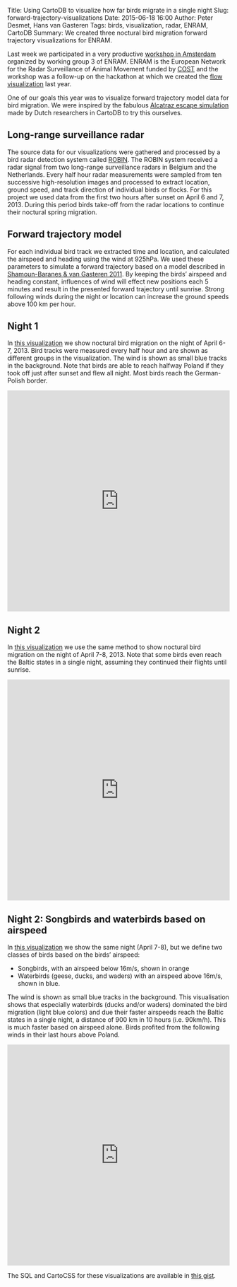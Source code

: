 Title: Using CartoDB to visualize how far birds migrate in a single night
Slug: forward-trajectory-visualizations
Date: 2015-06-18 16:00
Author: Peter Desmet, Hans van Gasteren
Tags: birds, visualization, radar, ENRAM, CartoDB
Summary: We created three noctural bird migration forward trajectory visualizations for ENRAM.

Last week we participated in a very productive [workshop in Amsterdam](http://www.enram.eu/activities/visualisations-from-show-cases-to-production) organized by working group 3 of ENRAM. ENRAM is the European Network for the Radar Surveillance of Animal Movement funded by [COST](http://cost.eu/) and the workshop was a follow-up on the hackathon at which we created the [flow visualization]({filename}bird-migration-flow-visualization.md) last year.

One of our goals this year was to visualize forward trajectory model data for bird migration. We were inspired by the fabulous [Alcatraz escape simulation](http://rolfhut.nl/alcatrazenglish/) made by Dutch researchers in CartoDB to try this ourselves.

## Long-range surveillance radar

The source data for our visualizations were gathered and processed by a bird radar detection system called [ROBIN](http://www.robinradar.com). The ROBIN system received a radar signal from two long-range surveillance radars in Belgium and the Netherlands. Every half hour radar measurements were sampled from ten successive high-resolution images and processed to extract location, ground speed, and track direction of individual birds or flocks. For this project we used data from the first two hours after sunset on April 6 and 7, 2013. During this period birds take-off from the radar locations to continue their noctural spring migration. 

## Forward trajectory model

For each individual bird track we extracted time and location, and calculated the airspeed and heading using the wind at 925hPa. We used these parameters to simulate a forward trajectory based on a model described in [Shamoun-Baranes & van Gasteren 2011](http://doi.org/10.1016/j.anbehav.2011.01.003). By keeping the birds’ airspeed and heading constant, influences of wind will effect new positions each 5 minutes and result in the presented forward trajectory until sunrise. Strong following winds during the night or location can increase the ground speeds above 100 km per hour.

## Night 1

In [this visualization](https://inbo.cartodb.com/u/lifewatch/viz/caa466f4-0f7b-11e5-9d94-0e4fddd5de28/public_map) we show noctural bird migration on the night of April 6-7, 2013. Bird tracks were measured every half hour and are shown as different groups in the visualization. The wind is shown as small blue tracks in the background. Note that birds are able to reach halfway Poland if they took off just after sunset and flew all night. Most birds reach the German-Polish border.

<iframe width="100%" height="500" frameborder="0" src="https://inbo.cartodb.com/u/lifewatch/viz/caa466f4-0f7b-11e5-9d94-0e4fddd5de28/embed_map" allowfullscreen webkitallowfullscreen mozallowfullscreen oallowfullscreen msallowfullscreen></iframe>

## Night 2

In [this visualization](https://inbo.cartodb.com/u/lifewatch/viz/eb60c596-1060-11e5-aa6e-0e853d047bba/public_map) we use the same method to show noctural bird migration on the night of April 7-8, 2013. Note that some birds even reach the Baltic states in a single night, assuming they continued their flights until sunrise. 

<iframe width="100%" height="500" frameborder="0" src="https://inbo.cartodb.com/u/lifewatch/viz/eb60c596-1060-11e5-aa6e-0e853d047bba/embed_map" allowfullscreen webkitallowfullscreen mozallowfullscreen oallowfullscreen msallowfullscreen></iframe>

## Night 2: Songbirds and waterbirds based on airspeed

In [this visualization](https://inbo.cartodb.com/u/lifewatch/viz/88c30be4-1063-11e5-a9ae-0e853d047bba/public_map) we show the same night (April 7-8), but we define two classes of birds based on the birds’ airspeed:

* Songbirds, with an airspeed below 16m/s, shown in orange
* Waterbirds (geese, ducks, and waders) with an airspeed above 16m/s, shown in blue.

The wind is shown as small blue tracks in the background.
This visualisation shows that especially waterbirds (ducks and/or waders) dominated the bird migration (light blue colors) and due their faster airspeeds reach the Baltic states in a single night, a distance of 900 km in 10 hours (i.e. 90km/h). This is much faster based on airspeed alone. Birds profited from the following winds in their last hours above Poland.

<iframe width="100%" height="500" frameborder="0" src="https://inbo.cartodb.com/u/lifewatch/viz/88c30be4-1063-11e5-a9ae-0e853d047bba/embed_map" allowfullscreen webkitallowfullscreen mozallowfullscreen oallowfullscreen msallowfullscreen></iframe>

The SQL and CartoCSS for these visualizations are available in [this gist](https://gist.github.com/peterdesmet/9934ed062ddaaba04963).
